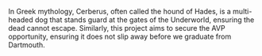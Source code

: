In Greek mythology, Cerberus, often called the hound of Hades, is a multi-headed dog that stands guard at the gates of the Underworld, ensuring the dead cannot escape. Similarly, this project aims to secure the AVP opportunity, ensuring it does not slip away before we graduate from Dartmouth.
